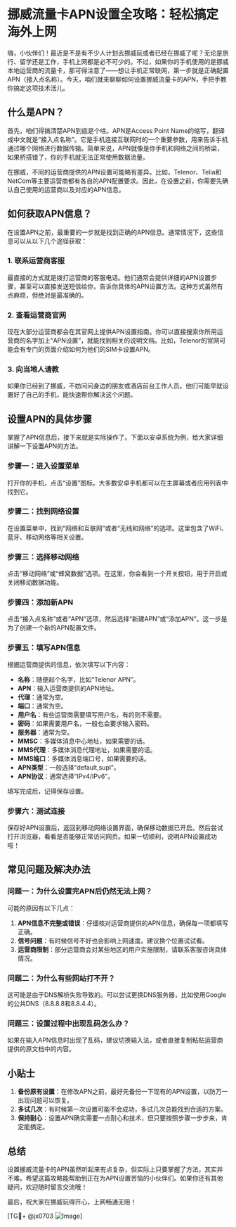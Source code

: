 # 挪威流量卡APN设置全攻略：轻松搞定海外上网

嗨，小伙伴们！最近是不是有不少人计划去挪威玩或者已经在挪威了呢？无论是旅行、留学还是工作，手机上网都是必不可少的。不过，如果你的手机使用的是挪威本地运营商的流量卡，那可得注意了——想让手机正常联网，第一步就是正确配置APN（接入点名称）。今天，咱们就来聊聊如何设置挪威流量卡的APN，手把手教你搞定这项技术活儿。

## 什么是APN？

首先，咱们得搞清楚APN到底是个啥。APN是Access Point Name的缩写，翻译成中文就是“接入点名称”。它是手机连接互联网时的一个重要参数，用来告诉手机通过哪个网络进行数据传输。简单来说，APN就像是你手机和网络之间的桥梁，如果桥搭错了，你的手机就无法正常使用数据流量。

在挪威，不同的运营商提供的APN设置可能略有差异。比如，Telenor、Telia和NetCom等主要运营商都有各自的APN配置要求。因此，在设置之前，你需要先确认自己使用的运营商以及对应的APN信息。

## 如何获取APN信息？

在设置APN之前，最重要的一步就是找到正确的APN信息。通常情况下，这些信息可以从以下几个途径获取：

### 1. **联系运营商客服**
最直接的方式就是拨打运营商的客服电话。他们通常会提供详细的APN设置步骤，甚至可以直接发送短信给你，告诉你具体的APN设置方法。这种方式虽然有点麻烦，但绝对是最准确的。

### 2. **查看运营商官网**
现在大部分运营商都会在其官网上提供APN设置指南。你可以直接搜索你所用运营商的名字加上“APN设置”，就能找到相关的说明文档。比如，Telenor的官网可能会有专门的页面介绍如何为他们的SIM卡设置APN。

### 3. **向当地人请教**
如果你已经到了挪威，不妨问问身边的朋友或酒店前台工作人员。他们可能早就设置好了自己的手机，能快速帮你解决这个问题。

## 设置APN的具体步骤

掌握了APN信息后，接下来就是实际操作了。下面以安卓系统为例，给大家详细讲解一下设置APN的方法。

### 步骤一：进入设置菜单
打开你的手机，点击“设置”图标。大多数安卓手机都可以在主屏幕或者应用列表中找到它。

### 步骤二：找到网络设置
在设置菜单中，找到“网络和互联网”或者“无线和网络”的选项。这里包含了WiFi、蓝牙、移动网络等相关设置。

### 步骤三：选择移动网络
点击“移动网络”或“蜂窝数据”选项。在这里，你会看到一个开关按钮，用于开启或关闭移动数据功能。

### 步骤四：添加新APN
点击“接入点名称”或者“APN”选项，然后选择“新建APN”或“添加APN”。这一步是为了创建一个新的APN配置文件。

### 步骤五：填写APN信息
根据运营商提供的信息，依次填写以下内容：
- **名称**：随便起个名字，比如“Telenor APN”。
- **APN**：输入运营商提供的APN地址。
- **代理**：通常为空。
- **端口**：通常为空。
- **用户名**：有些运营商需要填写用户名，有的则不需要。
- **密码**：如果需要用户名，一般也会要求输入密码。
- **服务器**：通常为空。
- **MMSC**：多媒体消息中心地址，如果需要的话。
- **MMS代理**：多媒体消息代理地址，如果需要的话。
- **MMS端口**：多媒体消息端口号，如果需要的话。
- **APN类型**：一般选择“default,supl”。
- **APN协议**：通常选择“IPv4/IPv6”。

填写完成后，记得保存设置。

### 步骤六：测试连接
保存好APN设置后，返回到移动网络设置界面，确保移动数据已开启。然后尝试打开浏览器，看看是否能够正常访问网页。如果一切顺利，说明APN设置成功啦！

## 常见问题及解决办法

### 问题一：为什么设置完APN后仍然无法上网？
可能的原因有以下几点：
1. **APN信息不完整或错误**：仔细核对运营商提供的APN信息，确保每一项都填写正确。
2. **信号问题**：有时候信号不好也会影响上网速度。建议换个位置试试看。
3. **运营商限制**：部分运营商会对某些地区的用户实施限制，请联系客服咨询具体情况。

### 问题二：为什么有些网站打不开？
这可能是由于DNS解析失败导致的。可以尝试更换DNS服务器，比如使用Google的公共DNS（8.8.8.8和8.8.4.4）。

### 问题三：设置过程中出现乱码怎么办？
如果在输入APN信息时出现了乱码，建议切换输入法，或者直接复制粘贴运营商提供的原文档中的内容。

## 小贴士

1. **备份原有设置**：在修改APN之前，最好先备份一下现有的APN设置，以防万一出现问题可以恢复。
2. **多试几次**：有时候第一次设置可能不会成功，多试几次总能找到合适的方案。
3. **保持耐心**：设置APN确实需要一点耐心和技术，但只要按照步骤一步步来，肯定能搞定。

## 总结

设置挪威流量卡的APN虽然听起来有点复杂，但实际上只要掌握了方法，其实并不难。希望这篇攻略能帮助到正在为APN设置苦恼的小伙伴们。如果你还有其他疑问，欢迎随时留言交流哦！

最后，祝大家在挪威玩得开心，上网畅通无阻！

[TG💪+ @jx0703 ![Image](https://github.com/user-attachments/assets/dbca1d08-cadb-493c-b0ec-ad6f7a83f270)]